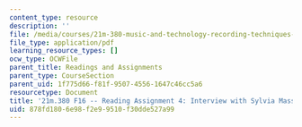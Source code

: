 ```yaml
---
content_type: resource
description: ''
file: /media/courses/21m-380-music-and-technology-recording-techniques-and-audio-production-fall-2016/878fd1806e98f2e99510f30dde527a99_MIT21M_380F16_assn_rd04.pdf
file_type: application/pdf
learning_resource_types: []
ocw_type: OCWFile
parent_title: Readings and Assignments
parent_type: CourseSection
parent_uid: 1f775d66-f81f-9507-4556-1647c46cc5a6
resourcetype: Document
title: '21m.380 F16 -- Reading Assignment 4: Interview with Sylvia Massy Shivy'
uid: 878fd180-6e98-f2e9-9510-f30dde527a99
---
```

